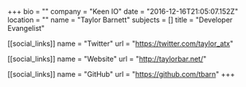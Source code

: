 +++
bio = ""
company = "Keen IO"
date = "2016-12-16T21:05:07.152Z"
location = ""
name = "Taylor Barnett"
subjects = []
title = "Developer Evangelist"

[[social_links]]
  name = "Twitter"
  url = "https://twitter.com/taylor_atx"

[[social_links]]
  name = "Website"
  url = "http://taylorbar.net/"

[[social_links]]
  name = "GitHub"
  url = "https://github.com/tbarn"
+++
